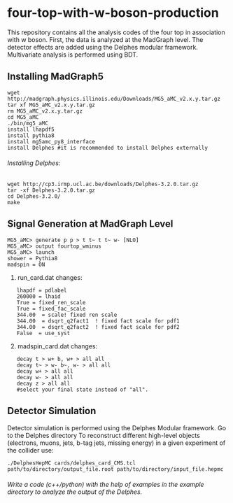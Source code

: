 # four-top-with-w-boson-production
This repository contains all the analysis codes of the four top in association with w boson.
First, the data is analyzed at the MadGraph level.
The detector effects are added using the Delphes modular framework. 
Multivariate analysis is performed using BDT.

## Installing MadGraph5
```
wget http://madgraph.physics.illinois.edu/Downloads/MG5_aMC_v2.x.y.tar.gz
tar xf MG5_aMC_v2.x.y.tar.gz
rm MG5_aMC_v2.x.y.tar.gz
cd MG5_aMC
./bin/mg5_aMC
install lhapdf5
install pythia8
install mg5amc_py8_interface
install Delphes #it is recommended to install Delphes externally
```
###### Installing Delphes:
```
wget http://cp3.irmp.ucl.ac.be/downloads/Delphes-3.2.0.tar.gz
tar -xf Delphes-3.2.0.tar.gz
cd Delphes-3.2.0/
make
```
## Signal Generation at MadGraph Level
```
MG5_aMC> generate p p > t t~ t t~ w- [NLO]
MG5_aMC> output fourtop_wminus
MG5_aMC> launch
shower = Pythia8
madspin = ON
```

1) run_card.dat changes:
```
   lhapdf = pdlabel
   260000 = lhaid
   True = fixed_ren_scale
   True = fixed_fac_scale
   344.00  = scale! fixed ren scale
   344.00  = dsqrt_q2fact1  ! fixed fact scale for pdf1
   344.00  = dsqrt_q2fact2  ! fixed fact scale for pdf2
   False  = use_syst
```

2) madspin_card.dat changes:
```
   decay t > w+ b, w+ > all all
   decay t~ > w- b~, w- > all all
   decay w+ > all all
   decay w- > all all
   decay z > all all
   #select your final state instead of "all".
```
## Detector Simulation
Detector simulation is performed using the Delphes Modular framework.
Go to the Delphes directory
To reconstruct different high-level objects (electrons, muons, jets, b-tag jets, missing energy) in a given experiment of the collider use:

```
./DelphesHepMC cards/delphes_card_CMS.tcl path/to/directory/output_file.root path/to/directory/input_file.hepmc
```
###### Write a code (c++/python) with the help of examples in the example directory to analyze the output of the Delphes.


